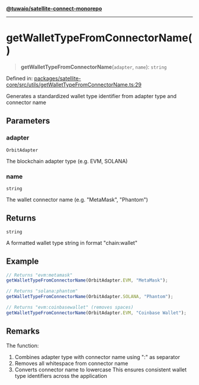 [**@tuwaio/satellite-connect-monorepo**](../../../README.md)

***

# getWalletTypeFromConnectorName()

> **getWalletTypeFromConnectorName**(`adapter`, `name`): `string`

Defined in: [packages/satellite-core/src/utils/getWalletTypeFromConnectorName.ts:29](https://github.com/TuwaIO/satellite-connect/blob/8af5ba76f248b2d5386322999904d21ced4220f4/packages/satellite-core/src/utils/getWalletTypeFromConnectorName.ts#L29)

Generates a standardized wallet type identifier from adapter type and connector name

## Parameters

### adapter

`OrbitAdapter`

The blockchain adapter type (e.g. EVM, SOLANA)

### name

`string`

The wallet connector name (e.g. "MetaMask", "Phantom")

## Returns

`string`

A formatted wallet type string in format "chain:wallet"

## Example

```typescript
// Returns "evm:metamask"
getWalletTypeFromConnectorName(OrbitAdapter.EVM, "MetaMask");

// Returns "solana:phantom"
getWalletTypeFromConnectorName(OrbitAdapter.SOLANA, "Phantom");

// Returns "evm:coinbasewallet" (removes spaces)
getWalletTypeFromConnectorName(OrbitAdapter.EVM, "Coinbase Wallet");
```

## Remarks

The function:
1. Combines adapter type with connector name using ":" as separator
2. Removes all whitespace from connector name
3. Converts connector name to lowercase
This ensures consistent wallet type identifiers across the application
